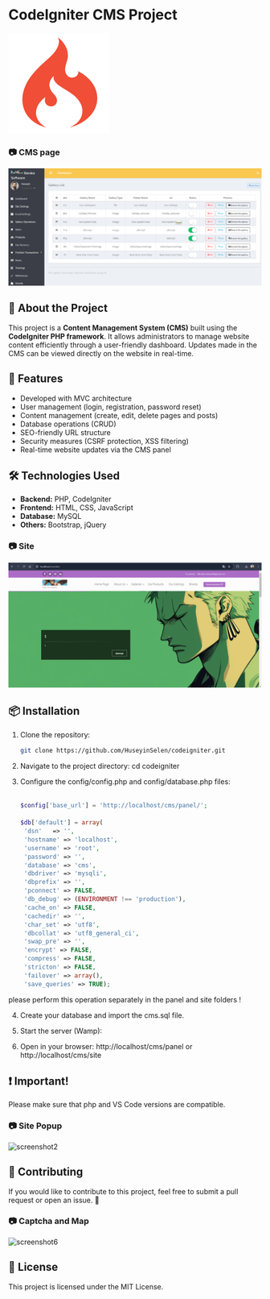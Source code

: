 # CodeIgniter CMS Project

![CodeIgniter](site/assets/images/codeigniter_logo.png)

### 📷 CMS page
![screenshot1](site/assets/images/screenshot1.png)

## 📖 About the Project
This project is a **Content Management System (CMS)** built using the **CodeIgniter PHP framework**. It allows administrators to manage website content efficiently through a user-friendly dashboard. Updates made in the CMS can be viewed directly on the website in real-time.

## 🚀 Features
- Developed with MVC architecture
- User management (login, registration, password reset)
- Content management (create, edit, delete pages and posts)
- Database operations (CRUD)
- SEO-friendly URL structure
- Security measures (CSRF protection, XSS filtering)
- Real-time website updates via the CMS panel

## 🛠️ Technologies Used
- **Backend:** PHP, CodeIgniter
- **Frontend:** HTML, CSS, JavaScript
- **Database:** MySQL  
- **Others:** Bootstrap, jQuery

### 📷 Site
![screenshot3](site/assets/images/screenshot3.png)

## 📦 Installation

1. Clone the repository:
   ```bash
   git clone https://github.com/HuseyinSelen/codeigniter.git

2. Navigate to the project directory:
   cd codeigniter
   
3. Configure the config/config.php and config/database.php files:

   ```php
   
   $config['base_url'] = 'http://localhost/cms/panel/';

   $db['default'] = array(
	'dsn'	=> '',
	'hostname' => 'localhost',
	'username' => 'root',
	'password' => '',
	'database' => 'cms',
	'dbdriver' => 'mysqli',
	'dbprefix' => '',
	'pconnect' => FALSE,
	'db_debug' => (ENVIRONMENT !== 'production'),
	'cache_on' => FALSE,
	'cachedir' => '',
	'char_set' => 'utf8',
	'dbcollat' => 'utf8_general_ci',
	'swap_pre' => '',
	'encrypt' => FALSE,
	'compress' => FALSE,
	'stricton' => FALSE,
	'failover' => array(),
	'save_queries' => TRUE);
   
please perform this operation separately in the panel and site folders !

 4. Create your database and import the cms.sql file.
   
 5. Start the server (Wamp):

 6. Open in your browser:
   http://localhost/cms/panel or http://localhost/cms/site

## ❗ Important!
Please make sure that php and VS Code versions are compatible.
### 📷 Site Popup
![screenshot2](site/assets/images/screenshot2.png)

## 🎯 Contributing
If you would like to contribute to this project, feel free to submit a pull request or open an issue. 🎉

### 📷 Captcha and Map
![screenshot6](site/assets/images/screenshot5.png)

## 📜 License
This project is licensed under the MIT License.




